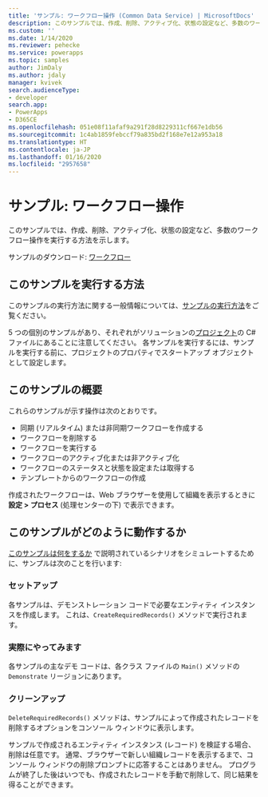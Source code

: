 ```yaml
---
title: 'サンプル: ワークフロー操作 (Common Data Service) | MicrosoftDocs'
description: このサンプルでは、作成、削除、アクティブ化、状態の設定など、多数のワークフロー操作を実行する方法を示します。
ms.custom: ''
ms.date: 1/14/2020
ms.reviewer: pehecke
ms.service: powerapps
ms.topic: samples
author: JimDaly
ms.author: jdaly
manager: kvivek
search.audienceType:
- developer
search.app:
- PowerApps
- D365CE
ms.openlocfilehash: 051e08f11afaf9a291f28d8229311cf667e1db56
ms.sourcegitcommit: 1c4ab1859febccf79a835bd2f168e7e12a953a18
ms.translationtype: HT
ms.contentlocale: ja-JP
ms.lasthandoff: 01/16/2020
ms.locfileid: "2957658"
---
```

# <a name="sample-workflow-operations"></a>サンプル: ワークフロー操作

このサンプルでは、作成、削除、アクティブ化、状態の設定など、多数のワークフロー操作を実行する方法を示します。

サンプルのダウンロード: [ワークフロー](https://github.com/microsoft/PowerApps-Samples/tree/master/cds/orgsvc/C%23/Workflow)

## <a name="how-to-run-this-sample"></a>このサンプルを実行する方法

このサンプルの実行方法に関する一般情報については、[サンプルの実行方法](https://github.com/microsoft/PowerApps-Samples/blob/master/cds/README.md)をご覧ください。

5 つの個別のサンプルがあり、それぞれがソリューションの[プロジェクト](https://github.com/microsoft/PowerApps-Samples/tree/master/cds/orgsvc/C%23/Workflow/Workflow)の C# ファイルにあることに注意してください。 各サンプルを実行するには、サンプルを実行する前に、プロジェクトのプロパティでスタートアップ オブジェクトとして設定します。

## <a name="what-this-sample-does"></a>このサンプルの概要

これらのサンプルが示す操作は次のとおりです。

- 同期 (リアルタイム) または非同期ワークフローを作成する
- ワークフローを削除する
- ワークフローを実行する
- ワークフローのアクティブ化または非アクティブ化
- ワークフローのステータスと状態を設定または取得する
- テンプレートからのワークフローの作成

作成されたワークフローは、Web ブラウザーを使用して組織を表示するときに **設定 > プロセス** (処理センターの下) で表示できます。

## <a name="how-this-sample-works"></a>このサンプルがどのように動作するか

[このサンプルは何をするか](#what-this-sample-does) で説明されているシナリオをシミュレートするために、サンプルは次のことを行います:

### <a name="setup"></a>セットアップ

各サンプルは、デモンストレーション コードで必要なエンティティ インスタンスを作成します。 これは、`CreateRequiredRecords()` メソッドで実行されます。

### <a name="demonstrate"></a>実際にやってみます

各サンプルの主なデモ コードは、各クラス ファイルの `Main()` メソッドの `Demonstrate` リージョンにあります。

### <a name="clean-up"></a>クリーンアップ

`DeleteRequiredRecords()` メソッドは、サンプルによって作成されたレコードを削除するオプションをコンソール ウィンドウに表示します。

サンプルで作成されるエンティティ インスタンス (レコード) を検証する場合、削除は任意です。 通常、ブラウザーで新しい組織レコードを表示するまで、コンソール ウィンドウの削除プロンプトに応答することはありません。 プログラムが終了した後はいつでも、作成されたレコードを手動で削除して、同じ結果を得ることができます。
